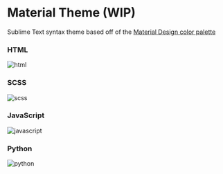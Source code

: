 # Material Theme (WIP)

Sublime Text syntax theme based off of the [Material Design color palette](http://www.google.com/design/spec/style/color.html)

### HTML

![html](https://cloud.githubusercontent.com/assets/2791730/3743693/5308869e-177d-11e4-8b0a-c27996d5c73c.png)

### SCSS

![scss](https://cloud.githubusercontent.com/assets/2791730/3743698/6d46c098-177d-11e4-952c-05bcef2cc175.png)

### JavaScript

![javascript](https://cloud.githubusercontent.com/assets/2791730/3743701/7503f15c-177d-11e4-9a15-c125da3ec099.png)

### Python

![python](https://cloud.githubusercontent.com/assets/2791730/3743703/7c17874c-177d-11e4-9c70-87905bf5f3c2.png)

